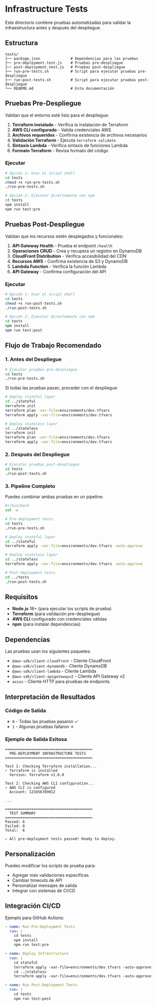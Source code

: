 # Infrastructure Tests

Este directorio contiene pruebas automatizadas para validar la infraestructura antes y después del despliegue.

## Estructura

```
tests/
├── package.json              # Dependencias para las pruebas
├── pre-deployment.test.js    # Pruebas pre-despliegue
├── post-deployment.test.js   # Pruebas post-despliegue
├── run-pre-tests.sh          # Script para ejecutar pruebas pre-despliegue
├── run-post-tests.sh         # Script para ejecutar pruebas post-despliegue
└── README.md                 # Esta documentación
```

## Pruebas Pre-Despliegue

Validan que el entorno esté listo para el despliegue:

1. **Terraform instalado** - Verifica la instalación de Terraform
2. **AWS CLI configurado** - Valida credenciales AWS
3. **Archivos requeridos** - Confirma existencia de archivos necesarios
4. **Validación Terraform** - Ejecuta `terraform validate`
5. **Sintaxis Lambda** - Verifica sintaxis de funciones Lambda
6. **Formato Terraform** - Revisa formato del código

### Ejecutar

```bash
# Opción 1: Usar el script shell
cd tests
chmod +x run-pre-tests.sh
./run-pre-tests.sh

# Opción 2: Ejecutar directamente con npm
cd tests
npm install
npm run test:pre
```

## Pruebas Post-Despliegue

Validan que los recursos estén desplegados y funcionales:

1. **API Gateway Health** - Prueba el endpoint `/health`
2. **Operaciones CRUD** - Crea y recupera un registro en DynamoDB
3. **CloudFront Distribution** - Verifica accesibilidad del CDN
4. **Recursos AWS** - Confirma existencia de S3 y DynamoDB
5. **Lambda Function** - Verifica la función Lambda
6. **API Gateway** - Confirma configuración del API

### Ejecutar

```bash
# Opción 1: Usar el script shell
cd tests
chmod +x run-post-tests.sh
./run-post-tests.sh

# Opción 2: Ejecutar directamente con npm
cd tests
npm install
npm run test:post
```

## Flujo de Trabajo Recomendado

### 1. Antes del Despliegue

```bash
# Ejecutar pruebas pre-despliegue
cd tests
./run-pre-tests.sh
```

Si todas las pruebas pasan, proceder con el despliegue:

```bash
# Deploy stateful layer
cd ../stateful
terraform init
terraform plan -var-file=environments/dev.tfvars
terraform apply -var-file=environments/dev.tfvars

# Deploy stateless layer
cd ../stateless
terraform init
terraform plan -var-file=environments/dev.tfvars
terraform apply -var-file=environments/dev.tfvars
```

### 2. Después del Despliegue

```bash
# Ejecutar pruebas post-despliegue
cd tests
./run-post-tests.sh
```

### 3. Pipeline Completo

Puedes combinar ambas pruebas en un pipeline:

```bash
#!/bin/bash
set -e

# Pre-deployment tests
cd tests
./run-pre-tests.sh

# Deploy stateful layer
cd ../stateful
terraform apply -var-file=environments/dev.tfvars -auto-approve

# Deploy stateless layer
cd ../stateless
terraform apply -var-file=environments/dev.tfvars -auto-approve

# Post-deployment tests
cd ../tests
./run-post-tests.sh
```

## Requisitos

- **Node.js** 18+ (para ejecutar los scripts de prueba)
- **Terraform** (para validación pre-despliegue)
- **AWS CLI** configurado con credenciales válidas
- **npm** (para instalar dependencias)

## Dependencias

Las pruebas usan los siguientes paquetes:

- `@aws-sdk/client-cloudfront` - Cliente CloudFront
- `@aws-sdk/client-dynamodb` - Cliente DynamoDB
- `@aws-sdk/client-lambda` - Cliente Lambda
- `@aws-sdk/client-apigatewayv2` - Cliente API Gateway v2
- `axios` - Cliente HTTP para pruebas de endpoints

## Interpretación de Resultados

### Código de Salida

- `0` - Todas las pruebas pasaron ✓
- `1` - Algunas pruebas fallaron ✗

### Ejemplo de Salida Exitosa

```
========================================
  PRE-DEPLOYMENT INFRASTRUCTURE TESTS
========================================

Test 1: Checking Terraform installation...
✓ Terraform is installed
  Version: Terraform v1.6.0

Test 2: Checking AWS CLI configuration...
✓ AWS CLI is configured
  Account: 123456789012

...

========================================
  TEST SUMMARY
========================================
Passed: 6
Failed: 0
Total:  6

✓ All pre-deployment tests passed! Ready to deploy.
```

## Personalización

Puedes modificar los scripts de prueba para:

- Agregar más validaciones específicas
- Cambiar timeouts de API
- Personalizar mensajes de salida
- Integrar con sistemas de CI/CD

## Integración CI/CD

Ejemplo para GitHub Actions:

```yaml
- name: Run Pre-Deployment Tests
  run: |
    cd tests
    npm install
    npm run test:pre

- name: Deploy Infrastructure
  run: |
    cd stateful
    terraform apply -var-file=environments/dev.tfvars -auto-approve
    cd ../stateless
    terraform apply -var-file=environments/dev.tfvars -auto-approve

- name: Run Post-Deployment Tests
  run: |
    cd tests
    npm run test:post
```
